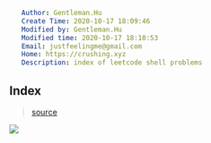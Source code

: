 ```yaml
   Author: Gentleman.Hu
   Create Time: 2020-10-17 18:09:46
   Modified by: Gentleman.Hu
   Modified time: 2020-10-17 18:10:53
   Email: justfeelingme@gmail.com
   Home: https://crushing.xyz
   Description: index of leetcode shell problems
 ```
## Index

> [source](https://leetcode.com/problemset/shell/) 

![](https://cdn.jsdelivr.net/gh/gentlemanhu/public-store/images/20201017181045.png)